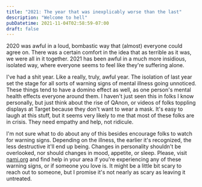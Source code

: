```yaml
---
title: "2021: The year that was inexplicably worse than the last"
description: "Welcome to hell"
pubDatetime: 2021-11-04T02:58:59-07:00
draft: false
---
```


2020 was awful in a loud, bombastic way that (almost) everyone could agree on. There was a certain comfort in the idea that as terrible as it was, we were all in it together. 2021 has been awful in a much more insidious, isolated way, where everyone seems to feel like they're suffering alone.


I've had a shit year. Like a really, truly, awful year. The isolation of last year set the stage for all sorts of warning signs of mental illness going unnoticed. These things tend to have a domino effect as well, as one person's mental health effects everyone around them. I haven't just seen this in folks I know personally, but just think about the rise of QAnon, or videos of folks toppling displays at Target because they don't want to wear a mask. It's easy to laugh at this stuff, but it seems very likely to me that most of these folks are in crisis. They need empathy and help, not ridicule.


I'm not sure what to do about any of this besides encourage folks to watch for warning signs. Depending on the illness, the earlier it's recognized, the less destructive it'll end up being. Changes in personality shouldn't be overlooked, nor should changes in mood, appetite, or sleep. Please, visit [nami.org](https://nami.org/Home "nami.org") and find help in your area if you're experiencing any of these warning signs, or if someone you love is. It might be a little bit scary to reach out to someone, but I promise it's not nearly as scary as leaving it untreated.